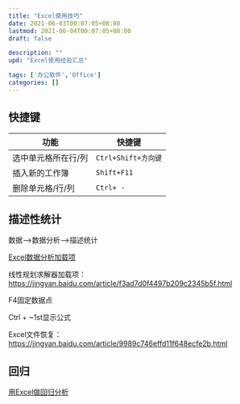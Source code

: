 ```yaml
---
title: "Excel使用技巧"
date: 2021-06-03T00:07:05+08:00
lastmod: 2021-06-04T00:07:05+08:00
draft: false

description: ""
upd: "Excel使用经验汇总"

tags: ['办公软件','Office']
categories: []
---
```


## 快捷键

| 功能                | 快捷键              |
| ------------------- | ------------------- |
| 选中单元格所在行/列 | `Ctrl+Shift+方向键` |
| 插入新的工作簿      | `Shift+F11`         |
| 删除单元格/行/列    | `Ctrl+ -`           |

## 描述性统计

数据-->数据分析-->描述统计

[Excel数据分析加载项](https://zhinan.sogou.com/guide/d316513603490.htm?ch=zn.xqy.related.pc)

线性规划求解器加载项：https://jingyan.baidu.com/article/f3ad7d0f4497b209c2345b5f.html

F4固定数据点

 

Ctrl + ~1st显示公式  

Excel文件恢复： https://jingyan.baidu.com/article/9989c746effd11f648ecfe2b.html



## 回归

[用Excel做回归分析](https://zhuanlan.zhihu.com/p/57875710)